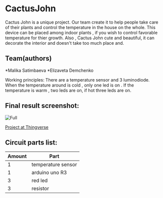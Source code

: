 # CactusJohn

Cactus John is a unique project. Our team create it to help people take care of their plants and control the temperature in the house on the whole. This device can be placed among indoor plants , if you wish to control favorable temperature for thier growth. Also , Cactus John cute and beautiful, it  can decorate the interior and doesn't take too much place and.

## Team(authors)
*Malika Satimbaeva
*Elizaveta Demchenko

Working principles:
 There are a temperature sensor and 3 luminodiode. When the temperature around is cold , only one led is on . If the temperature is warm , two leds are on, if hot three leds are on.
 
## Final result screenshot:
![Full](https://i.imgur.com/1EAvrOl.png)

[Project at Thingverse](https://www.thingiverse.com/thing:4342167)

## Circuit parts list:
| Amount| Part|
|-------|-----|
|   1   | temperature sensor
|   1   | arduino uno R3
|   3   | red led
|   3   | resistor
